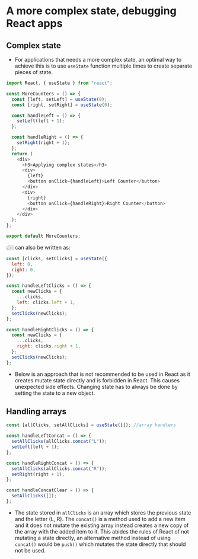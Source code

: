 # A more complex state, debugging React apps

## Complex state

- For applications that needs a more complex state, an optimal way to achieve this is to use `useState` function multiple times to create separate pieces of state.

```js
import React, { useState } from "react";

const MoreCounters = () => {
  const [left, setLeft] = useState(0);
  const [right, setRight] = useState(0);

  const handleLeft = () => {
    setLeft(left + 1);
  };

  const handleRight = () => {
    setRight(right + 1);
  };
  return (
    <div>
      <h3>Applying complex states</h3>
      <div>
        {left}
        <button onClick={handleLeft}>Left Counter</button>
      </div>
      <div>
        {right}
        <button onClick={handleRight}>Right Counter</button>
      </div>
    </div>
  );
};

export default MoreCounters;
```

👆🏼 can also be written as:

```js
const [clicks, setClicks] = useState({
  left: 0,
  right: 0,
});

const handleLeftClicks = () => {
  const newClicks = {
    ...clicks,
    left: clicks.left + 1,
  };
  setClicks(newClicks);
};

const handleRightClicks = () => {
  const newClicks = {
    ...clicks,
    right: clicks.right + 1,
  };
  setClicks(newClicks);
};
```

- Below is an approach that is not recommended to be used in React as it creates mutate state directly and is forbidden in React. This causes unexpected side effects. Changing state has to always be done by setting the state to a new object.

## Handling arrays

```js
const [allClicks, setAllClicks] = useState([]); //array handlers

const handleLeftConcat = () => {
  setAllClicks(allClicks.concat("L"));
  setLeft(left + 1);
};

const handleRightConcat = () => {
  setAllClicks(allClicks.concat("R"));
  setRight(right + 1);
};

const handleConcatClear = () => {
  setAllClicks([]);
};
```

- The state stored in `allClicks` is an array which stores the previous state and the letter (L, R). The `concat()` is a method used to add a new item and it does not mutate the existing array instead creates a new copy of the array with the added item to it. This abides the rules of React of not mutating a state directly, an alternative method instead of using `concat()` would be `push()` which mutates the state directly that should not be used.
